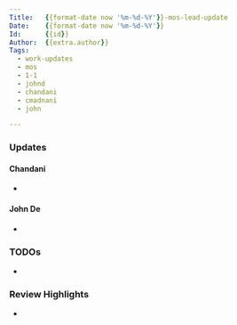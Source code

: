 ```yaml
---
Title:   {{format-date now '%m-%d-%Y'}}-mos-lead-update
Date:    {{format-date now '%m-%d-%Y'}}
Id:      {{id}}
Author:  {{extra.author}}
Tags:
  - work-updates
  - mos
  - 1-1
  - johnd
  - chandani
  - cmadnani
  - john

---
```


### Updates

#### Chandani

-

#### John De

-

### TODOs

-

### Review Highlights

-
